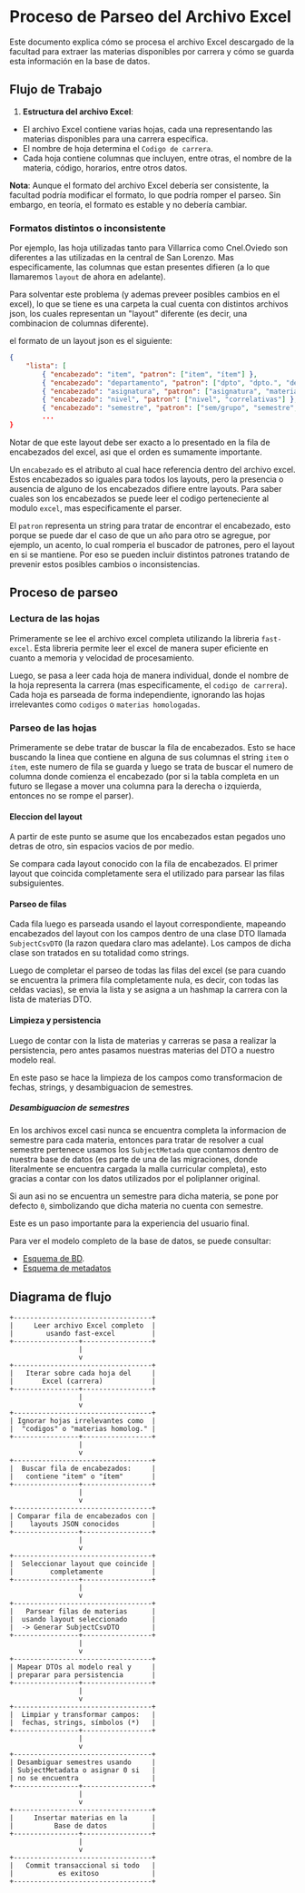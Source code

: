 # Proceso de Parseo del Archivo Excel

Este documento explica cómo se procesa el archivo Excel descargado de la facultad para extraer
las materias disponibles por carrera y cómo se guarda esta información en la base de datos.

## Flujo de Trabajo

1. **Estructura del archivo Excel**:
- El archivo Excel contiene varias hojas, cada una representando las materias disponibles para
  una carrera específica.
- El nombre de hoja determina el `Codigo de carrera`.
- Cada hoja contiene columnas que incluyen, entre otras, el nombre de la materia, código,
  horarios, entre otros datos.

**Nota**:
Aunque el formato del archivo Excel debería ser consistente, la facultad podría modificar el
formato, lo que podría romper el parseo.
Sin embargo, en teoría, el formato es estable y no debería cambiar.

### Formatos distintos o inconsistente

Por ejemplo, las hoja utilizadas tanto para Villarrica como Cnel.Oviedo son diferentes a las
utilizadas en la central de San Lorenzo.
Mas especificamente, las columnas que estan presentes difieren (a lo que llamaremos `layout` de
ahora en adelante).

Para solventar este problema (y ademas preveer posibles cambios en el excel), lo que se tiene
es una carpeta la cual cuenta con distintos archivos json, los cuales representan un "layout"
diferente (es decir, una combinacion de columnas diferente).

el formato de un layout json es el siguiente:
```json
{
    "lista": [
        { "encabezado": "item", "patron": ["item", "ítem"] },
        { "encabezado": "departamento", "patron": ["dpto", "dpto.", "departamento"] },
        { "encabezado": "asignatura", "patron": ["asignatura", "materia", "curso"] },
        { "encabezado": "nivel", "patron": ["nivel", "correlativas"] },
        { "encabezado": "semestre", "patron": ["sem/grupo", "semestre", "grupo"] },
        ...
}
```

Notar de que este layout debe ser exacto a lo presentado en la fila de encabezados del excel,
asi que el orden es sumamente importante.

Un `encabezado` es el atributo al cual hace referencia dentro del archivo excel.
Estos encabezados so iguales para todos los layouts, pero la presencia o ausencia de alguno de
los encabezados difiere entre layouts.
Para saber cuales son los encabezados se puede leer el codigo perteneciente al modulo `excel`,
mas especificamente el parser.

El `patron` representa un string para tratar de encontrar el encabezado, esto porque se puede
dar el caso de que un año para otro se agregue, por ejemplo, un acento, lo cual romperia el
buscador de patrones, pero el layout en si se mantiene.
Por eso se pueden incluir distintos patrones tratando de prevenir estos posibles cambios o
inconsistencias.

## Proceso de parseo

### Lectura de las hojas

Primeramente se lee el archivo excel completa utilizando la libreria `fast-excel`.
Esta libreria permite leer el excel de manera super eficiente en cuanto a memoria y velocidad
de procesamiento.

Luego, se pasa a leer cada hoja de manera individual, donde el nombre de la hoja representa la
carrera (mas especificamente, el `codigo de carrera`).
Cada hoja es parseada de forma independiente, ignorando las hojas irrelevantes como `codigos` o
`materias homologadas`.

### Parseo de las hojas

Primeramente se debe tratar de buscar la fila de encabezados.
Esto se hace buscando la linea que contiene en alguna de sus columnas el string `item` o
`ítem`, este numero de fila se guarda y luego se trata de buscar el numero de columna donde
comienza el encabezado (por si la tabla completa en un futuro se llegase a mover una columna
para la derecha o izquierda, entonces no se rompe el parser).

#### Eleccion del layout

A partir de este punto se asume que los encabezados estan pegados uno detras de otro, sin
espacios vacios de por medio.

Se compara cada layout conocido con la fila de encabezados.
El primer layout que coincida completamente sera el utilizado para parsear las filas
subsiguientes.

#### Parseo de filas

Cada fila luego es parseada usando el layout correspondiente, mapeando encabezados del layout
con los campos dentro de una clase DTO llamada `SubjectCsvDTO` (la razon quedara claro mas
adelante).
Los campos de dicha clase son tratados en su totalidad como strings.

Luego de completar el parseo de todas las filas del excel (se para cuando se encuentra la
primera fila completamente nula, es decir, con todas las celdas vacias), se envia la lista y se
asigna a un hashmap la carrera con la lista de materias DTO.

#### Limpieza y persistencia

Luego de contar con la lista de materias y carreras se pasa a realizar la persistencia, pero
antes pasamos nuestras materias del DTO a nuestro modelo real.

En este paso se hace la limpieza de los campos como transformacion de fechas, strings, y
desambiguacion de semestres.

##### Desambiguacion de semestres

En los archivos excel casi nunca se encuentra completa la informacion de semestre para cada
materia, entonces para tratar de resolver a cual semestre pertenece usamos los `SubjectMetada`
que contamos dentro de nuestra base de datos (es parte de una de las migraciones, donde
literalmente se encuentra cargada la malla curricular completa), esto gracias a contar con los
datos utilizados por el poliplanner original.

Si aun asi no se encuentra un semestre para dicha materia, se pone por defecto `0`,
simbolizando que dicha materia no cuenta con semestre.

Este es un paso importante para la experiencia del usuario final.

Para ver el modelo completo de la base de datos, se puede consultar:
- [Esquema de BD](media/db_scheme.png).
- [Esquema de metadatos](media/metadata_db_scheme.png)

## Diagrama de flujo

```text
+----------------------------------+
|     Leer archivo Excel completo  |
|        usando fast-excel         |
+----------------+-----------------+
                 |
                 v
+----------------------------------+
|   Iterar sobre cada hoja del     |
|       Excel (carrera)            |
+----------------+-----------------+
                 |
                 v
+----------------------------------+
| Ignorar hojas irrelevantes como  |
|  "codigos" o "materias homolog." |
+----------------+-----------------+
                 |
                 v
+----------------------------------+
|  Buscar fila de encabezados:     |
|   contiene "item" o "ítem"       |
+----------------+-----------------+
                 |
                 v
+----------------------------------+
| Comparar fila de encabezados con |
|    layouts JSON conocidos        |
+----------------+-----------------+
                 |
                 v
+----------------------------------+
|  Seleccionar layout que coincide |
|         completamente            |
+----------------+-----------------+
                 |
                 v
+----------------------------------+
|   Parsear filas de materias      |
|  usando layout seleccionado      |
|  -> Generar SubjectCsvDTO        |
+----------------+-----------------+
                 |
                 v
+----------------------------------+
| Mapear DTOs al modelo real y     |
| preparar para persistencia       |
+----------------+-----------------+
                 |
                 v
+----------------------------------+
|  Limpiar y transformar campos:   |
|  fechas, strings, símbolos (*)   |
+----------------+-----------------+
                 |
                 v
+----------------------------------+
| Desambiguar semestres usando     |
| SubjectMetadata o asignar 0 si   |
| no se encuentra                  |
+----------------+-----------------+
                 |
                 v
+----------------------------------+
|     Insertar materias en la      |
|          Base de datos           |
+----------------+-----------------+
                 |
                 v
+----------------------------------+
|   Commit transaccional si todo   |
|           es exitoso             |
+----------------------------------+
```
